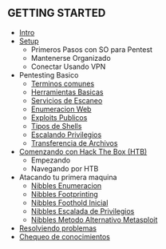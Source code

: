 ## GETTING STARTED

+ [Intro](https://github.com/jcca1992/INFOSEC/blob/HackTheBox/Getting%20Started/Intro.md)
+ [Setup](https://github.com/jcca1992/INFOSEC/blob/HackTheBox/Getting%20Started/Setup.md)
    + Primeros Pasos con SO para Pentest
    + Mantenerse Organizado
    + Conectar Usando VPN
+ Pentesting Basico
    + [Terminos comunes](https://github.com/jcca1992/INFOSEC/blob/HackTheBox/Getting%20Started/PB-Common-Terms.md)
    + [Herramientas Basicas](https://github.com/jcca1992/INFOSEC/blob/HackTheBox/Getting%20Started/PB-Basic-Tools.md)
    + [Servicios de Escaneo](https://github.com/jcca1992/INFOSEC/blob/HackTheBox/Getting%20Started/PB-Scan-Service.md)
    + [Enumeracion Web](https://github.com/jcca1992/INFOSEC/blob/HackTheBox/Getting%20Started/PB-Web-Enum.md)
    + [Exploits Publicos](https://github.com/jcca1992/INFOSEC/blob/HackTheBox/Getting%20Started/PB-Public-Exploit.md)
    + [Tipos de Shells](https://github.com/jcca1992/INFOSEC/blob/HackTheBox/Getting%20Started/PB-Type-Shell.md)
    + [Escalando Privilegios](https://github.com/jcca1992/INFOSEC/blob/HackTheBox/Getting%20Started/PB-Privilege-Scaling.md)
    + [Transferencia de Archivos](https://github.com/jcca1992/INFOSEC/blob/HackTheBox/Getting%20Started/PB-Transfer-File.md)
+ [Comenzando con Hack The Box (HTB)](https://github.com/jcca1992/INFOSEC/blob/HackTheBox/Getting%20Started/Comenzando-HackTheBox(HTB).md)
    + Empezando
    + Navegando por HTB
+ Atacando tu primera maquina
    + [Nibbles Enumeracion](https://github.com/jcca1992/INFOSEC/blob/HackTheBox/Getting%20Started/Nibbles-enum.md)
    + [Nibbles Footprinting](https://github.com/jcca1992/INFOSEC/blob/HackTheBox/Getting%20Started/Nibbles-Web-Footprinting.md)
    + [Nibbles Foothold Inicial](https://github.com/jcca1992/INFOSEC/blob/HackTheBox/Getting%20Started/Nibbles-Foothold-Inicial.md)
    + [Nibbles Escalada de Privilegios](https://github.com/jcca1992/INFOSEC/blob/HackTheBox/Getting%20Started/Nibbles-Escalada-Privilegios.md)
    + [Nibbles Metodo Alternativo Metasploit](https://github.com/jcca1992/INFOSEC/blob/HackTheBox/Getting%20Started/Nibbles-Alternativo-Metaesploit.md)
+ [Resolviendo problemas](https://github.com/jcca1992/INFOSEC/blob/HackTheBox/Getting%20Started/Resolviendo-Problemas.md)
+ [Chequeo de conocimientos](https://github.com/jcca1992/INFOSEC/blob/HackTheBox/Getting%20Started/Knowledge-Check.md)
